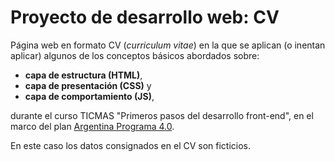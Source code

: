 # Proyecto de desarrollo web: CV

Página web en formato CV (*curriculum vitae*) en la que se aplican (o inentan aplicar) algunos de los conceptos básicos abordados sobre:
* **capa de estructura (HTML)**, 
* **capa de presentación (CSS)** y 
* **capa de comportamiento (JS)**,

durante el curso TICMAS "Primeros pasos del desarrollo front-end", en el marco del plan [Argentina Programa 4.0](https://www.argentina.gob.ar/economia/conocimiento/argentina-programa).

En este caso los datos consignados en el CV son ficticios.